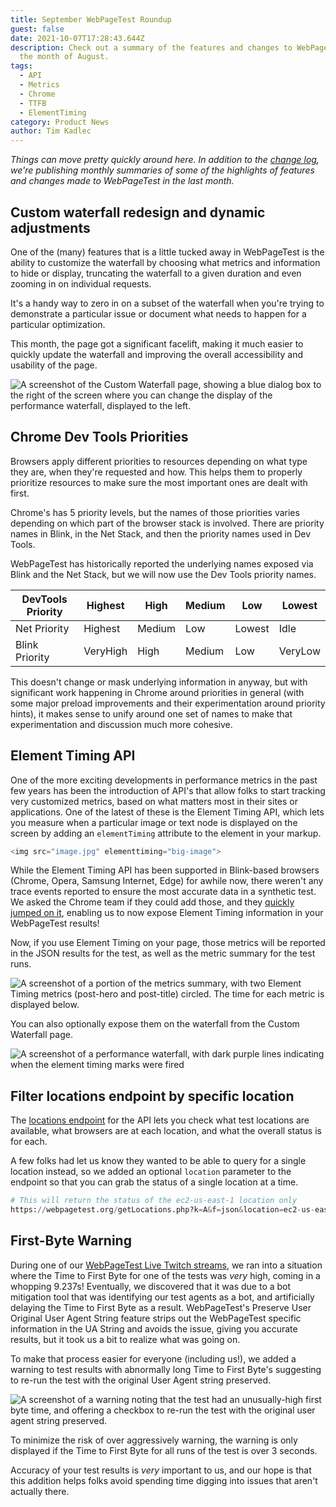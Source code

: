```yaml
---
title: September WebPageTest Roundup
guest: false
date: 2021-10-07T17:28:43.644Z
description: Check out a summary of the features and changes to WebPageTest in
  the month of August.
tags:
  - API
  - Metrics
  - Chrome
  - TTFB
  - ElementTiming
category: Product News
author: Tim Kadlec
---
```

*Things can move pretty quickly around here. In addition to the [change log](https://docs.webpagetest.org/change-log/), we're publishing monthly summaries of some of the highlights of features and changes made to WebPageTest in the last month.*

## Custom waterfall redesign and dynamic adjustments

One of the (many) features that is a little tucked away in WebPageTest is the ability to customize the waterfall by choosing what metrics and information to hide or display, truncating the waterfall to a given duration and even zooming in on individual requests.

It's a handy way to zero in on a subset of the waterfall when you're trying to demonstrate a particular issue or document what needs to happen for a particular optimization.

This month, the page got a significant facelift, making it much easier to quickly update the waterfall and improving the overall accessibility and usability of the page.

![A screenshot of the Custom Waterfall page, showing a blue dialog box to the right of the screen where you can change the display of the performance waterfall, displayed to the left.](https://res.cloudinary.com/webpagetest/image/upload/v1633627819/roundup-custom-waterfall_k5s42r.png "Wide:")

## Chrome Dev Tools Priorities

Browsers apply different priorities to resources depending on what type they are, when they're requested and how. This helps them to properly prioritize resources to make sure the most important ones are dealt with first.

Chrome's has 5 priority levels, but the names of those priorities varies depending on which part of the browser stack is involved. There are priority names in Blink, in the Net Stack, and then the priority names used in Dev Tools.

WebPageTest has historically reported the underlying names exposed via Blink and the Net Stack, but we will now use the Dev Tools priority names.[](https://www.notion.so/3cf5302db4e0461d9b7700093a2bcab8)

| **DevTools Priority** | **Highest** | **High** | **Medium** | **Low** | **Lowest** |
| --------------------- | ----------- | -------- | ---------- | ------- | ---------- |
| Net Priority          | Highest     | Medium   | Low        | Lowest  | Idle       |
| Blink Priority        | VeryHigh    | High     | Medium     | Low     | VeryLow    |

This doesn't change or mask underlying information in anyway, but with significant work happening in Chrome around priorities in general (with some major preload improvements and their experimentation around priority hints), it makes sense to unify around one set of names to make that experimentation and discussion much more cohesive.

## Element Timing API

One of the more exciting developments in performance metrics in the past few years has been the introduction of API's that allow folks to start tracking very customized metrics, based on what matters most in their sites or applications. One of the latest of these is the Element Timing API, which lets you measure when a particular image or text node is displayed on the screen by adding an `elementTiming` attribute to the element in your markup.

```python
<img src="image.jpg" elementtiming="big-image">
```

While the Element Timing API has been supported in Blink-based browsers (Chrome, Opera, Samsung Internet, Edge) for awhile now, there weren't any trace events reported to ensure the most accurate data in a synthetic test. We asked the Chrome team if they could add those, and they [quickly jumped on it](https://bugs.chromium.org/p/chromium/issues/detail?id=1244086#c_ts1630332320), enabling us to now expose Element Timing information in your WebPageTest results!

Now, if you use Element Timing on your page, those metrics will be reported in the JSON results for the test, as well as the metric summary for the test runs.

![A screenshot of a portion of the metrics summary, with two Element Timing metrics (post-hero and post-title) circled. The time for each metric is displayed below.](https://res.cloudinary.com/webpagetest/image/upload/v1633627818/element-timing-highlight_qejxwf.png)

You can also optionally expose them on the waterfall from the Custom Waterfall page.

![A screenshot of a performance waterfall, with dark purple lines indicating when the element timing marks were fired](https://res.cloudinary.com/webpagetest/image/upload/v1633627818/roundup-element-timing-waterfall_jlarsb.png "Wide:")

## Filter locations endpoint by specific location

The [locations endpoint](https://webpagetest.org/getLocations.php?k=A&f=json) for the API lets you check what test locations are available, what browsers are at each location, and what the overall status is for each.

A few folks had let us know they wanted to be able to query for a single location instead, so we added an optional `location` parameter to the endpoint so that you can grab the status of a single location at a time.

```python
# This will return the status of the ec2-us-east-1 location only
https://webpagetest.org/getLocations.php?k=A&f=json&location=ec2-us-east-1
```

## First-Byte Warning

During one of our [WebPageTest Live Twitch streams](https://www.youtube.com/watch?v=4Qe5JL4WEnU), we ran into a situation where the Time to First Byte for one of the tests was *very* high, coming in a whopping 9.237s! Eventually, we discovered that it was due to a bot mitigation tool that was identifying our test agents as a bot, and artificially delaying the Time to First Byte as a result. WebPageTest's Preserve User Original User Agent String feature strips out the WebPageTest specific information in the UA String and avoids the issue, giving you accurate results, but it took us a bit to realize what was going on.

To make that process easier for everyone (including us!), we added a warning to test results with abnormally long Time to First Byte's suggesting to re-run the test with the original User Agent string preserved.

![A screenshot of a warning noting that the test had an unusually-high first byte time, and offering a checkbox to re-run the test with the original user agent string preserved.](https://res.cloudinary.com/webpagetest/image/upload/v1633627818/roundup-first-byte-time_qp7kod.png "Wide:")

To minimize the risk of over aggressively warning, the warning is only displayed if the Time to First Byte for all runs of the test is over 3 seconds. 

Accuracy of your test results is *very* important to us, and our hope is that this addition helps folks avoid spending time digging into issues that aren't actually there.
